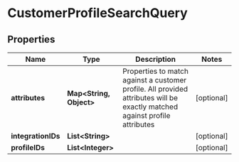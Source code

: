 

# CustomerProfileSearchQuery

## Properties

Name | Type | Description | Notes
------------ | ------------- | ------------- | -------------
**attributes** | **Map&lt;String, Object&gt;** | Properties to match against a customer profile. All provided attributes will be exactly matched against profile attributes |  [optional]
**integrationIDs** | **List&lt;String&gt;** |  |  [optional]
**profileIDs** | **List&lt;Integer&gt;** |  |  [optional]



